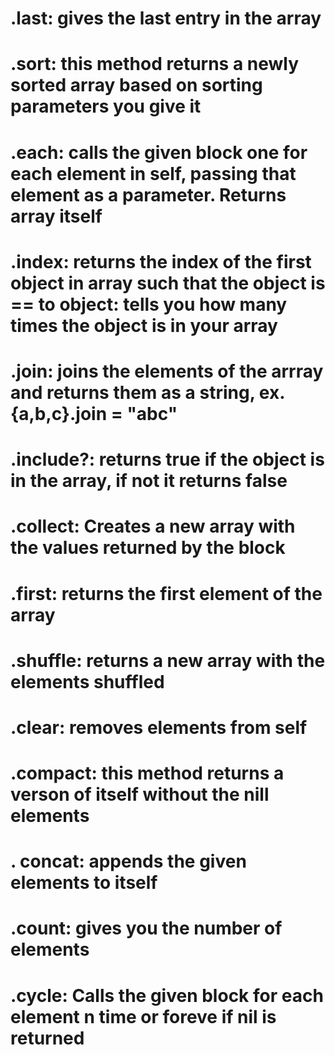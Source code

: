 # .last: gives the last entry in the array
# .sort: this method returns a newly sorted array based on sorting parameters you give it
# .each: calls the given block one for each element in self, passing that element as a parameter. Returns array itself
# .index: returns the index of the first object in array such that the object is == to object: tells you how many times the object is in your array
# .join: joins the elements of the arrray and returns them as a string, ex. {a,b,c}.join = "abc"
# .include?: returns true if the object is in the array, if not it returns false
# .collect: Creates a new array with the values returned by the block
# .first: returns the first element of the array
# .shuffle: returns a new array with the elements shuffled
# .clear: removes elements from self
# .compact: this method returns a verson of itself without the nill elements
# . concat: appends the given elements to itself
# .count: gives you the number of elements
# .cycle: Calls the given block for each element n time or foreve if nil is returned
